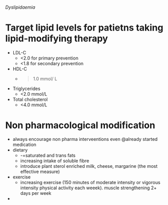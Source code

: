 ###### Dyslipidaemia

# Target lipid levels for patietns taking lipid-modifying therapy
- LDL-C
    + <2.0 for primary prevention
    + <1.8 for secondary prevention
- HDL-C
    + >1.0 mmol/ L
- Triglycerides
    + <2.0 mmol/L 
- Total cholesterol
    + <4.0 mmol/L

# Non pharmacological modification
- always encourage non pharma interveentions even @already started medication
- dietary
    + -=saturated and trans fats
    + increasing intake of soluble fibre
    + introduce plant sterol enriched milk, cheese, margarine (the most effective measure)
- exercise
    + increasing exercise (150 minutes of moderate intensity or vigorous intensity physical activity each weeek). muscle strengthening 2+ days per week
- 